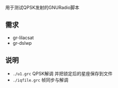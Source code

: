 用于测试QPSK发射的GNURadio脚本

## 需求

- gr-lilacsat
- gr-dslwp

## 说明

- `./u1.grc` QPSK解调 并把锁定后的星座保存到文件
- `./iqfile.grc` 帧同步与解调
